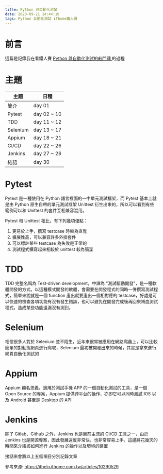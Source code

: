 ```yaml
---
title: Python 與自動化測試
date: 2023-09-21 14:44:10
tags: Python 自動化測試 iThome鐵人賽
---
```



# 前言

這篇是記錄我在看鐵人賽 [Python 與自動化測試的敲門磚 ](https://ithelp.ithome.com.tw/articles/10290529) 的過程

# 主題

| 主題 | 日程 | 
| -------- | -------- | 
| 簡介     | day 01 | 
| Pytest     | day 02 ~ 10 | 
| TDD     | day 11 ~ 12 |  
| Selenium     | day 13 ~ 17 | 
| Appium     | day 18 ~ 21 | 
| CI/CD	    | day 22 ~ 26 | 
| Jenkins  | day 27 ~ 29 | 
| 結語  | day 30 | 

# Pytest 
Pytest 是一種使用在 Python 語言裡面的一中單元測試框架，而 Pytest 基本上就是由 Python 原生自帶的單元測試框架 Unittest 衍生出來的，所以可以看到有些範例可以和 Unittest 的套件互相兼容混用。

Pytest 和 Unittest 相比，有下列幾項優點：

1. 更易於上手，撰寫 testcase 時較為直覺
2. 擴展性高，可以兼容許多外掛套件
3. 可以標註某些 testcase 為失敗是正常的
4. 測試程式撰寫起來相較於 unittest 較為簡潔

# TDD
TDD 完整名稱為 Test-driven development，中譯為 "測試驅動開發"，是一種軟體開發的方式，以這種模式開發的軟體，會需要在開發程式的同時一併撰寫測試程式，簡單來說就是一個 function 產出就要產出一個相對應的 testcase，好處是可以快速的檢查各項功能有沒有發生錯誤，也可以避免在開發完成後再回來補血測試程式，造成某些功能遺漏沒有測到。

# Selenium
相信很多人對於 Selenium 並不陌生，近年來很常被應用在網路爬蟲上，可以比較簡單的對動態網頁進行爬取，Selenium 最初被開發出來的時候，其實是拿來進行網頁自動化測試的

# Appium
Appium 顧名思義，適用於測試手機 APP 的一個自動化測試的工具，是一個 Open Source 的專案，Appium 提供跨平台的操作，亦即它可以同時測試 IOS 以及 Android 甚至是 Desktop 的 API

# Jenkins 
除了 Gitlab、Github 之外，Jenkins 也是目前主流的 CI/CD 工具之一，由於 Jenkins 也是開源專案，因此發展速度非常快，也非常容易上手，這邊將花幾天的時間來介紹該如何進行 Jenkins 的操作以及環境的建置

接話來會將以上五個項目分別記錄文章

參考來源: https://ithelp.ithome.com.tw/articles/10290529